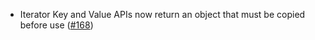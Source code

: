 - Iterator Key and Value APIs now return an object that must be copied before
  use ([\#168](https://github.com/cometbft/cometbft-db/pull/168))